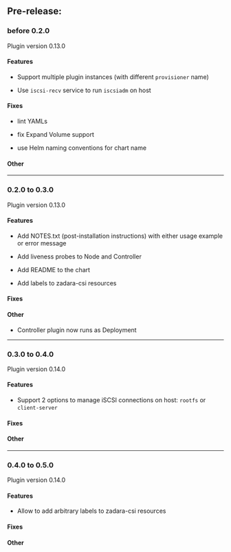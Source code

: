 ## Pre-release:

### before 0.2.0 

Plugin version 0.13.0

#### Features

- Support multiple plugin instances (with different `provisioner` name) 

- Use `iscsi-recv` service to run `iscsiadm` on host

#### Fixes

- lint YAMLs

- fix Expand Volume support

- use Helm naming conventions for chart name

#### Other


---


### 0.2.0 to 0.3.0

Plugin version 0.13.0

#### Features

- Add NOTES.txt (post-installation instructions) with either usage example or error message

- Add liveness probes to Node and Controller

- Add README to the chart

- Add labels to zadara-csi resources

#### Fixes 

#### Other

- Controller plugin now runs as Deployment

---

### 0.3.0 to 0.4.0

Plugin version 0.14.0

#### Features

- Support 2 options to manage iSCSI connections on host: `rootfs` or `client-server`

#### Fixes 

#### Other

---

### 0.4.0 to 0.5.0

Plugin version 0.14.0

#### Features

- Allow to add arbitrary labels to zadara-csi resources

#### Fixes 

#### Other

